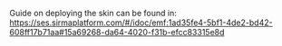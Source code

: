 Guide on deploying the skin can be found in: https://ses.sirmaplatform.com/#/idoc/emf:1ad35fe4-5bf1-4de2-bd42-608ff17b71aa#15a69268-da64-4020-f31b-efcc83315e8d
